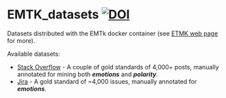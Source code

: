 # EMTK_datasets   [![DOI](https://zenodo.org/badge/167934534.svg)](https://zenodo.org/badge/latestdoi/167934534)
Datasets distributed with the EMTk docker container (see [ETMK web page](https://collab-uniba.github.io/EMTk) for more).

Available datasets:
  * [Stack Overflow](https://github.com/collab-uniba/EMTK_datasets/tree/master/so) - A couple of gold standards of 4,000+ posts, manually annotated for mining both ***emotions*** and ***polarity***.
  * [Jira](https://github.com/collab-uniba/EMTK_datasets/tree/master/jira/emotions) - A gold standard of ~4,000 issues, manually annotated for ***emotions***.
